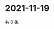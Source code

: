 # 2021-11-19

共 0 条

<!-- BEGIN WEIBO -->
<!-- 最后更新时间 Fri Nov 19 2021 23:08:58 GMT+0800 (China Standard Time) -->

<!-- END WEIBO -->
